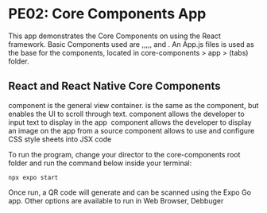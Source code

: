 # PE02: Core Components App

This app demonstrates the Core Components on using the React framework. Basic Components used are <View>,<Text>,<ScrollView>,<Image>,<TextInput>, and <StyleSheet>. An App.js files is used as the base for the components, located in core-components > app > (tabs) folder.

## React and React Native Core Components
<View> component is the general view container. 
<ScrollView> is the same as the <View> component, but enables the UI to scroll through text.
<Text> component allows the developer to input text to display in the app
<Image> component allows the developer to display an image on the app from a source
<StyleSheet> component allows to use and configure CSS style sheets into JSX code

To run the program, change your director to the core-components root folder and run the command below inside your terminal:
```
npx expo start
```

Once run, a QR code will generate and can be scanned using the Expo Go app. Other options are available to run in Web Browser, Debbuger